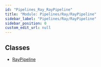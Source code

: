 ```yaml
---
id: "Pipelines_Ray_RayPipeline"
title: "Module: Pipelines/Ray/RayPipeline"
sidebar_label: "Pipelines/Ray/RayPipeline"
sidebar_position: 0
custom_edit_url: null
---
```


## Classes

- [RayPipeline](../classes/Pipelines_Ray_RayPipeline.RayPipeline.md)
